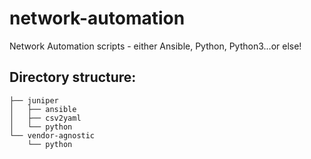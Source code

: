 # network-automation
Network Automation scripts - either Ansible, Python, Python3...or else!

## Directory structure:
```
├── juniper
│   ├── ansible
│   ├── csv2yaml
│   └── python
└── vendor-agnostic
    └── python
```
